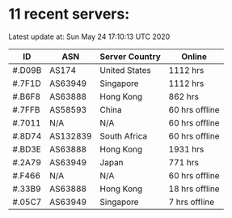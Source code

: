 # 11 recent servers:

Latest update at: Sun May 24 17:10:13 UTC 2020

| ID | ASN | Server Country | Online |
| -- | --- | -------------- | ------ |
| #.D09B | AS174 | United States | 1112 hrs |
| #.7F1D | AS63949 | Singapore | 1112 hrs |
| #.B6F8 | AS63888 | Hong Kong | 862 hrs |
| #.7FFB | AS58593 | China | 60 hrs offline |
| #.7011 | N/A | N/A | 60 hrs offline |
| #.8D74 | AS132839 | South Africa | 60 hrs offline |
| #.BD3E | AS63888 | Hong Kong | 1931 hrs |
| #.2A79 | AS63949 | Japan | 771 hrs |
| #.F466 | N/A | N/A | 60 hrs offline |
| #.33B9 | AS63888 | Hong Kong | 18 hrs offline |
| #.05C7 | AS63949 | Singapore | 7 hrs offline |

